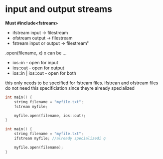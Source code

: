 # input and output streams

**Must #include\<fstream>**
- ifstream input -> filestream
- ofstream output -> filestream
- fstream input or output -> filestream''


.open(filename, x) 
x can be ...
- ios::in - open for input
- ios::out - open for output
- ios::in | ios::out - open for both

this only needs to be specified for fstream files.
ifstrean and ofstream files do not need this specificiation since theyre already specialized

```c
int main() {
    string filename = "myfile.txt";
    fstream myfile; 

    myfile.open(filename, ios::out);
}
```

```c
int main() {
    string filename = "myfile.txt";
    ifstream myfile; //already specializedi q

    myfile.open(filename);
}
```